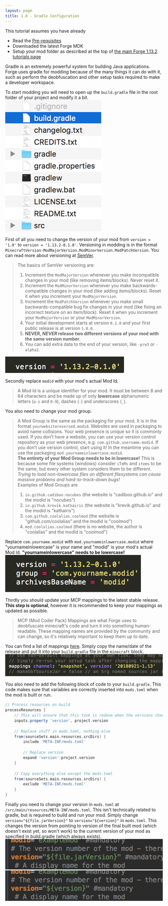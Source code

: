 ```yaml
---
layout: page
title: 1.0 - Gradle Configuration
---
```

This tutorial assumes you have already
- Read the [Pre-requisites](https://cadiboo.github.io/tutorials/Pre-requisites)
- Downloaded the latest Forge MDK
- Setup your mod folder as described at the top of [the main Forge 1.13.2 tutorials page](/tutorials/1.13.2/forge/)  

Gradle is an extremely powerful system for building Java applications. Forge uses gradle for modding because of the many things it can do with it, such as perform the deobfuscation and other setup tasks required to make a developer workspace.  

To start modding you will need to open up the `build.gradle` file in the root folder of your project and modify it a bit.  
![build.gradle](/tutorials/1.13.2/forge/1.0-gradle-configuration/build-gradle.png "build.gradle")  

First of all you need to change the version of your mod from `version = '1.0'` to `version = '1.13.2-0.1.0'`. Versioning in modding is in the format `MinecraftVersion-ModMajorVersion.ModMinorVersion.ModPatchVersion`. You can read more about versioning at [SemVer](https://semver.org).
> The basics of SemVer versioning are:  
> 1) Increment the `ModMajorVersion` whenever you make incompatible changes in your mod (like removing items/blocks). Never reset it.  
> 2) Increment the `ModMinorVersion` whenever you make backwards-compatible changes in your mod (like adding items/blocks). Reset it when you increment your `ModMajorVersion`.  
> 3) Increment the `ModPatchVersion` whenever you make small backwards-compatible bug fix changes in your mod (like fixing an incorrect texture on an item/block). Reset it when you increment your `ModMajorVersion` or your `ModMinorVersion`.  
> 4) Your initial development starts at version `0.1.0` and your first public release is at version `1.0.0`.  
> 5) **NEVER, *NEVER* release two different versions of your mod with the same version number.**  
> 6) You can add extra data to the end of your version, like `-pre3` or `-alpha2`.

![Version](/tutorials/1.13.2/forge/1.0-gradle-configuration/version.png "Version")  

Secondly replace `modid` with your mod's actual Mod Id.  
> A Mod Id is a unique identifier for your mod. It must be between 8 and 64 characters and be made up of only **lowercase** alphanumeric letters (`a-z` and `0-9`), dashes (`-`) and underscores (`_`).

You also need to change your mod group.
> A Mod Group is the same as the packaging for your mod. It is in the format `yourwebsitereversed.modid`. Websites are used in packaging to avoid name collisions. Your web presence is unique so it is commonly used. If you don’t have a website, you can use your version control repository as your web presence, e.g. `com.github.username.modid`. If you don’t use version control, start using it! In the meantime you can use the packaging `mod.yournameinlowercase.modid`.  
**The entirety of your Mod Group needs to be in lowercase!** This is because some file systems (windows) consider `iTeMs` and `items` to be the same, but every other system considers them to be different. *Trying to load non-lowercase files on different filesystems can cause massive problems and hard-to-track-down bugs!*  
Examples of Mod Groups are  
> 1) `io.github.cadiboo.nocubes` (the website is "cadiboo.github.io" and the modid is "nocubes")  
> 2) `io.github.krevik.kathairis` (the website is "krevik.github.io" and the modid is "kathairis")  
> 3) `com.github.coolalias.coolmod` (the website is "github.com/coolalias" and the modid is "coolmod")
> 4) `mod.coolalias.coolmod` (there is no website, the author is "coolalias" and the modid is "coolmod")

Replace `com.yourname.modid` with `mod.yournameinlowercase.modid` where "yournameinlowercase" is your name and "modid" is your mod's actual Mod Id. **"yournameinlowercase" needs to be lowercase!**  
![modid](/tutorials/1.13.2/forge/1.0-gradle-configuration/modid.png "modid")  

Thirdly you should update your MCP mappings to the latest stable release. **This step is optional**, however it is recommended to keep your mappings as updated as possible.
> MCP (Mod Coder Pack) Mappings are what Forge uses to deobfuscate minecraft's code and turn it into something human-readable. These mapping names are provided by the community and can change, so it's relatively important to keep them up to date.

You can find a list of mappings [here](http://export.mcpbot.bspk.rs). Simply copy the name/date of the release and put it into your `build.gradle` file in the `minecraft` block.
![MCP Mappings](/tutorials/1.13.2/forge/1.0-gradle-configuration/mcp-mappings.png "MCP Mappings")  

You also need to add the following block of code to your `build.gradle`. This code makes sure that variables are correctly inserted into `mods.toml` when the mod is built or run.
```groovy
// Process resources on build
processResources {
	// This will ensure that this task is redone when the versions change.
	inputs.property 'version', project.version

	// Replace stuff in mods.toml, nothing else
	from(sourceSets.main.resources.srcDirs) {
		include 'META-INF/mods.toml'

		// Replace version
		expand 'version':project.version
	}

	// Copy everything else except the mods.toml
	from(sourceSets.main.resources.srcDirs) {
		exclude 'META-INF/mods.toml'
	}
}
```  

Finally you need to change your version in `mods.toml` at `/src/main/resources/META-INF/mods.toml`. This isn't technically related to gradle, but is required to build and run your mod. Simply change `version="${file.jarVersion}"` to `version="${version}"` in `mods.toml`. This changes the version from pointing to version of the final built mod (which doesn't exist yet, so won't work) to the current version of your mod as specified in build.gradle (which always exists).  
![mods.toml](/tutorials/1.13.2/forge/1.0-gradle-configuration/toml0.png "mods.toml")  
![mods.toml](/tutorials/1.13.2/forge/1.0-gradle-configuration/toml1.png "mods.toml")
